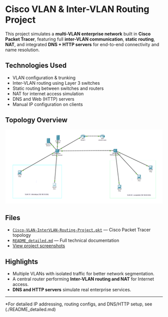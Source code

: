 # Cisco VLAN & Inter-VLAN Routing Project

This project simulates a **multi-VLAN enterprise network** built in **Cisco Packet Tracer**, featuring full **inter-VLAN communication**, **static routing**, **NAT**, and integrated **DNS + HTTP servers** for end-to-end connectivity and name resolution.

## Technologies Used
- VLAN configuration & trunking  
- Inter-VLAN routing using Layer 3 switches  
- Static routing between switches and routers  
- NAT for internet access simulation  
- DNS and Web (HTTP) servers  
- Manual IP configuration on clients  

## Topology Overview
![Network Topology](./topology_overview.png)


## Files
- [`Cisco-VLAN-InterVLAN-Routing-Project.pkt`](VLAN_internet.pkt) — Cisco Packet Tracer topology  
- [`README_detailed.md`](README_detailed.md) — Full technical documentation  
- [View project screenshots](./screenshots) 

## Highlights
- Multiple VLANs with isolated traffic for better network segmentation.  
- A central router performing **Inter-VLAN routing and NAT** for Internet access.  
- **DNS and HTTP servers** simulate real enterprise services.  

---

 *For detailed IP addressing, routing configs, and DNS/HTTP setup, see (./README_detailed.md)
